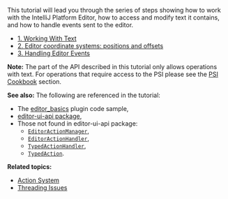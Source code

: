 [//]: # (title: Basics of Working with the Editor)

<!-- Copyright 2000-2020 JetBrains s.r.o. and other contributors. Use of this source code is governed by the Apache 2.0 license that can be found in the LICENSE file. -->

This tutorial will lead you through the series of steps showing how to work with the IntelliJ Platform Editor, how to access and modify text it contains, and how to handle events sent to the editor.
* [1. Working With Text](working_with_text.md)
* [2. Editor coordinate systems: positions and offsets](coordinates_system.md)
* [3. Handling Editor Events](editor_events.md)

**Note:** The part of the API described in this tutorial only allows operations with text.
For operations that require access to the PSI please see the [PSI Cookbook](psi_cookbook.md) section.

**See also:**
The following are referenced in the tutorial:
* The [editor_basics](https://github.com/JetBrains/intellij-sdk-code-samples/tree/main/editor_basics/) plugin code sample,
* [editor-ui-api package](upsource:///platform/editor-ui-api),
* Those not found in editor-ui-api package:
  * [`EditorActionManager`](upsource:///platform/platform-api/src/com/intellij/openapi/editor/actionSystem/EditorActionManager.java),
  * [`EditorActionHandler`](upsource:///platform/platform-api/src/com/intellij/openapi/editor/actionSystem/EditorActionHandler.java),
  * [`TypedActionHandler`](upsource:///platform/platform-api/src/com/intellij/openapi/editor/actionSystem/TypedActionHandler.java),
  * [`TypedAction`](upsource:///platform/platform-api/src/com/intellij/openapi/editor/actionSystem/TypedAction.java).

**Related topics:**
* [Action System](action_system.md)
* [Threading Issues](general_threading_rules.md)
